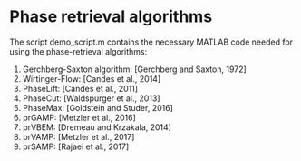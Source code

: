 # Phase retrieval algorithms 

The script demo_script.m contains the necessary MATLAB code
needed for using the phase-retrieval algorithms:

1. Gerchberg-Saxton algorithm: [Gerchberg and Saxton, 1972]
2. Wirtinger-Flow: [Candes et al., 2014]
3. PhaseLift: [Candes et al., 2011]
4. PhaseCut: [Waldspurger et al., 2013]
5. PhaseMax: [Goldstein and Studer, 2016]
6. prGAMP: [Metzler et al., 2016]
7. prVBEM: [Dremeau and Krzakala, 2014]
8. prVAMP: [Metzler et al., 2017]
9. prSAMP: [Rajaei et al., 2017]


